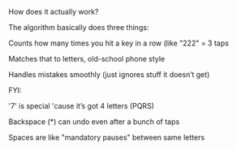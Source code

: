 How does it actually work?

The algorithm basically does three things:

Counts how many times you hit a key in a row (like "222" = 3 taps

Matches that to letters, old-school phone style

Handles mistakes smoothly (just ignores stuff it doesn’t get)

FYI:

'7' is special 'cause it’s got 4 letters (PQRS)

Backspace (*) can undo even after a bunch of taps

Spaces are like "mandatory pauses" between same letters

